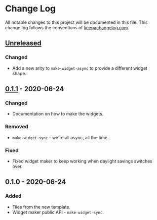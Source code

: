 # Change Log
All notable changes to this project will be documented in this file. This change log follows the conventions of [keepachangelog.com](http://keepachangelog.com/).

## [Unreleased]
### Changed
- Add a new arity to `make-widget-async` to provide a different widget shape.

## [0.1.1] - 2020-06-24
### Changed
- Documentation on how to make the widgets.

### Removed
- `make-widget-sync` - we're all async, all the time.

### Fixed
- Fixed widget maker to keep working when daylight savings switches over.

## 0.1.0 - 2020-06-24
### Added
- Files from the new template.
- Widget maker public API - `make-widget-sync`.

[Unreleased]: https://github.com/your-name/magnus/compare/0.1.1...HEAD
[0.1.1]: https://github.com/your-name/magnus/compare/0.1.0...0.1.1
